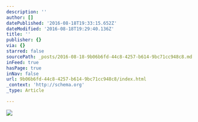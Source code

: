 ```yaml
---
description: ''
author: []
datePublished: '2016-08-18T19:33:15.652Z'
dateModified: '2016-08-18T19:29:40.136Z'
title: ''
publisher: {}
via: {}
starred: false
sourcePath: _posts/2016-08-18-9b06b6fd-44c8-4257-b614-9bc71cc948c8.md
inFeed: true
hasPage: true
inNav: false
url: 9b06b6fd-44c8-4257-b614-9bc71cc948c8/index.html
_context: 'http://schema.org'
_type: Article

---
```

![](https://the-grid-user-content.s3-us-west-2.amazonaws.com/5bcde140-32a7-4cc9-8b92-5a14c863b45a.jpg)